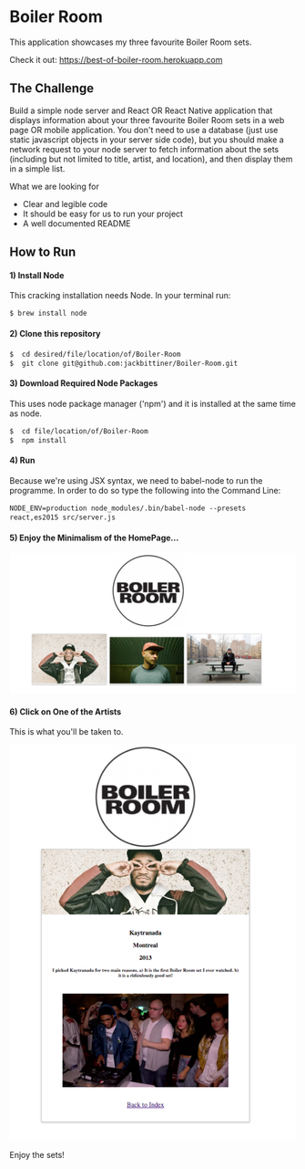 # Boiler Room

This application showcases my three favourite Boiler Room sets.

Check it out: https://best-of-boiler-room.herokuapp.com

## The Challenge

Build a simple node server and React OR React Native application that displays information about your three favourite Boiler Room sets in a web page OR mobile application. You don't need to use a database (just use static javascript objects in your server side code), but you should make a network request to your node server to fetch information about the sets (including but not limited to title, artist, and location), and then display them in a simple list.

What we are looking for
- Clear and legible code
- It should be easy for us to run your project
- A well documented README

## How to Run

#### 1) Install Node

This cracking installation needs Node.
In your terminal run:
```
$ brew install node
```

#### 2) Clone this repository
```
$  cd desired/file/location/of/Boiler-Room
$  git clone git@github.com:jackbittiner/Boiler-Room.git
```

#### 3) Download Required Node Packages
This uses node package manager ('npm') and it is installed at the same time as node.
```
$  cd file/location/of/Boiler-Room
$  npm install
```

#### 4) Run
Because we're using JSX syntax, we need to babel-node to run the programme. In order to do so type the following into the Command Line:
```
NODE_ENV=production node_modules/.bin/babel-node --presets react,es2015 src/server.js
```

#### 5) Enjoy the Minimalism of the HomePage...

!["HomePage"](./src/static/img/Indexpage.png)

#### 6) Click on One of the Artists
This is what you'll be taken to.

!["HomePage"](./src/static/img/DJPage.png)

Enjoy the sets!
